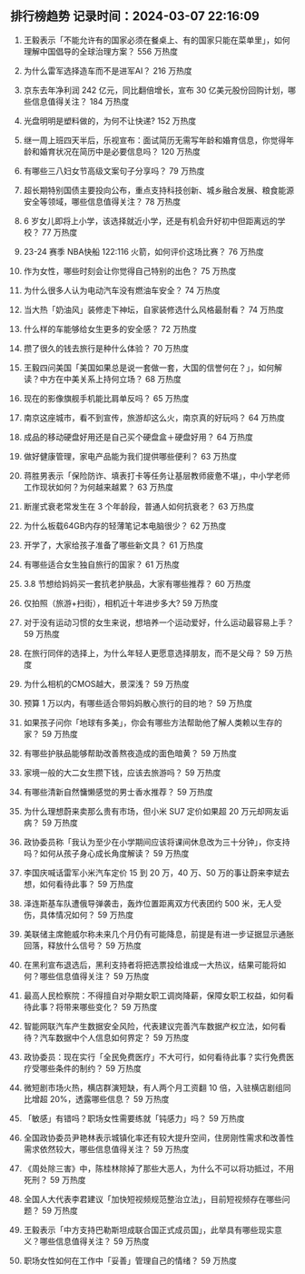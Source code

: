 
## 排行榜趋势 记录时间：2024-03-07 22:16:09
  
  1. 王毅表示「不能允许有的国家必须在餐桌上、有的国家只能在菜单里」，如何理解中国倡导的全球治理方案？ 556 万热度
    
  2. 为什么雷军选择造车而不是进军AI？ 216 万热度
    
  3. 京东去年净利润 242 亿元，同比翻倍增长，宣布 30 亿美元股份回购计划，哪些信息值得关注？ 184 万热度
    
  4. 光盘明明是塑料做的，为何不让快递? 152 万热度
    
  5. 继一周上班四天半后，乐视宣布：面试简历无需写年龄和婚育信息，你觉得年龄和婚育状况在简历中是必要信息吗？ 120 万热度
    
  6. 有哪些三八妇女节高级文案句子分享吗？ 79 万热度
    
  7. 超长期特别国债主要投向公布，重点支持科技创新、城乡融合发展、粮食能源安全等领域，哪些信息值得关注？ 78 万热度
    
  8. 6 岁女儿即将上小学，该选择就近小学，还是有机会升好初中但距离远的学校？ 77 万热度
    
  9. 23-24 赛季 NBA快船 122:116 火箭，如何评价这场比赛？ 76 万热度
    
  10. 作为女性，哪些时刻会让你觉得自己特别的出色？ 75 万热度
    
  11. 为什么很多人认为电动汽车没有燃油车安全？ 74 万热度
    
  12. 当大热「奶油风」装修走下神坛，自家装修选什么风格最耐看？ 74 万热度
    
  13. 什么样的车能够给女生更多的安全感？ 72 万热度
    
  14. 攒了很久的钱去旅行是种什么体验？ 70 万热度
    
  15. 王毅四问美国「美国如果总是说一套做一套，大国的信誉何在？」，如何解读？中方在中美关系上持何立场？ 68 万热度
    
  16. 现在的影像旗舰手机能比肩单反吗？ 65 万热度
    
  17. 南京这座城市，看不到宣传，旅游却这么火，南京真的好玩吗？ 64 万热度
    
  18. 成品的移动硬盘好用还是自己买个硬盘盒＋硬盘好用？ 64 万热度
    
  19. 做好健康管理，家电产品能为我们提供哪些便利？ 63 万热度
    
  20. 蒋胜男表示「保险防诈、填表打卡等任务让基层教师疲惫不堪」，中小学老师工作现状如何？为何越来越累？ 63 万热度
    
  21. 断崖式衰老常发生在 3 个年龄段，普通人如何抗衰老？ 63 万热度
    
  22. 为什么板载64GB内存的轻薄笔记本电脑很少？ 62 万热度
    
  23. 开学了，大家给孩子准备了哪些新文具？ 61 万热度
    
  24. 有哪些适合女生独自旅行的国家？ 61 万热度
    
  25. 3.8 节想给妈妈买一套抗老护肤品，大家有哪些推荐？ 60 万热度
    
  26. 仅拍照（旅游+扫街），相机近十年进步多大? 59 万热度
    
  27. 对于没有运动习惯的女生来说，想培养一个运动爱好，什么运动最容易上手？ 59 万热度
    
  28. 在旅行同伴的选择上，为什么年轻人更愿意选择朋友，而不是父母？ 59 万热度
    
  29. 为什么相机的CMOS越大，景深浅？ 59 万热度
    
  30. 预算 1 万以内，有哪些适合带妈妈散心旅行的目的地？ 59 万热度
    
  31. 如果孩子问你「地球有多美」，你会有哪些方法帮助他了解人类赖以生存的家？ 59 万热度
    
  32. 有哪些护肤品能够帮助改善熬夜造成的面色暗黄？ 59 万热度
    
  33. 家境一般的大二女生攒下钱，应该去旅游吗？ 59 万热度
    
  34. 有哪些清新自然慵懒感觉的男士香水推荐？ 59 万热度
    
  35. 为什么理想蔚来卖那么贵有市场，但小米 SU7 定价如果超 20 万元却网友诟病？ 59 万热度
    
  36. 政协委员称「我认为至少在小学期间应该将课间休息改为三十分钟」，你支持吗？如何从孩子身心成长角度解读？ 59 万热度
    
  37. 李国庆喊话雷军小米汽车定价 15 到 20 万，40 万、50 万的事让蔚来李斌去想，如何看待此事？ 59 万热度
    
  38. 泽连斯基车队遭俄导弹袭击，轰炸位置距离双方代表团约 500 米，无人受伤，具体情况如何？ 59 万热度
    
  39. 美联储主席鲍威尔称未来几个月仍有可能降息，前提是有进一步证据显示通胀回落，释放什么信号？ 59 万热度
    
  40. 在黑利宣布退选后，黑利支持者将把选票投给谁成一大热议，结果可能将如何？哪些信息值得关注？ 59 万热度
    
  41. 最高人民检察院：不得擅自对孕期女职工调岗降薪，保障女职工权益，如何看待此事？将带来哪些变化？ 59 万热度
    
  42. 智能网联汽车产生数据安全风险，代表建议完善汽车数据产权立法，如何看待？汽车数据中个人信息如何界定？ 59 万热度
    
  43. 政协委员：现在实行「全民免费医疗」不大可行，如何看待此事？实行免费医疗受哪些条件的制约？ 59 万热度
    
  44. 微短剧市场火热，横店群演短缺，有人两个月工资翻 10 倍，入驻横店剧组同比增超 20%，透露哪些信息？ 59 万热度
    
  45. 「敏感」有错吗？职场女性需要练就「钝感力」吗？ 59 万热度
    
  46. 全国政协委员尹艳林表示城镇化率还有较大提升空间，住房刚性需求和改善性需求依然较大，哪些信息值得关注？ 59 万热度
    
  47. 《周处除三害》中，陈桂林除掉了那些大恶人，为什么不可以将功抵过，不用死刑？ 59 万热度
    
  48. 全国人大代表李君建议「加快短视频规范整治立法」，目前短视频存在哪些问题？ 59 万热度
    
  49. 王毅表示「中方支持巴勒斯坦成联合国正式成员国」，此举具有哪些现实意义？哪些信息值得关注？ 59 万热度
    
  50. 职场女性如何在工作中「妥善」管理自己的情绪？ 59 万热度
    
